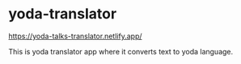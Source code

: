 # yoda-translator
https://yoda-talks-translator.netlify.app/

This is yoda translator app where it converts text to yoda language.
